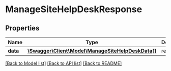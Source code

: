 # ManageSiteHelpDeskResponse

## Properties
Name | Type | Description | Notes
------------ | ------------- | ------------- | -------------
**data** | [**\Swagger\Client\Model\ManageSiteHelpDeskData[]**](ManageSiteHelpDeskData.md) | response | 

[[Back to Model list]](../README.md#documentation-for-models) [[Back to API list]](../README.md#documentation-for-api-endpoints) [[Back to README]](../README.md)


